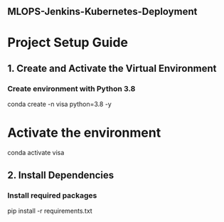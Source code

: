## MLOPS-Jenkins-Kubernetes-Deployment


# Project Setup Guide


## 1. Create and Activate the Virtual Environment

### Create environment with Python 3.8
conda create -n visa python=3.8 -y

# Activate the environment
conda activate visa



## 2. Install Dependencies

### Install required packages
pip install -r requirements.txt
